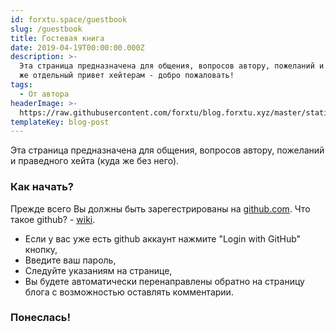 ```yaml
---
id: forxtu.space/guestbook
slug: /guestbook
title: Гостевая книга
date: 2019-04-19T00:00:00.000Z
description: >-
  Эта страница предназначена для общения, вопросов автору, пожеланий и конечно
  же отдельный привет хейтерам - добро пожаловать!
tags:
  - От автора
headerImage: >-
  https://raw.githubusercontent.com/forxtu/blog.forxtu.xyz/master/static/assets/517668112.jpg
templateKey: blog-post
---
```

Эта страница предназначена для общения, вопросов автору, пожеланий и праведного хейта (куда же без него).

### Как начать?

Прежде всего Вы должны быть зарегестрированы на <a href="https://github.com" target="_blank">github.com</a>.
Что такое github? - <a href="https://ru.wikipedia.org/wiki/GitHub" target="_blank">wiki</a>.

* Если у вас уже есть github аккаунт нажмите "Login with GitHub" кнопку,
* Введите ваш пароль,
* Следуйте указаниям на странице,
* Вы будете автоматически перенаправлены обратно на страницу блога с возможностью оставлять комментарии.

### Понеслась!
